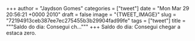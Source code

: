 
+++
author = "Jaydson Gomes"
categories = ["tweet"]
date = "Mon Mar 29 20:56:21 +0000 2010"
draft = false
image = "{TWEET_IMAGE}"
slug = "72194913ceb387ee7ec275455b3b29904fad99fe"
tags = ["tweet"]
title = """Saldo do dia: Consegui ch..."""
+++
Saldo do dia: Consegui chegar a estaca zero.
